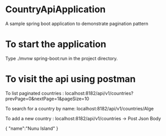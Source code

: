 # CountryApiApplication
A sample spring boot application to demonstrate pagination pattern

# To start the application
 Type ./mvnw spring-boot:run in the project directory.
 
 # To visit the api using postman
To list paginated countries : localhost:8182/api/v1/countries?prevPage=0&nextPage=1&pageSize=10


To search for a country by name: localhost:8182/api/v1/countries/Alge

To add a new country : localhost:8182/api/v1/countries   -> Post Json Body

{
    "name":"Nunu Island"
}

